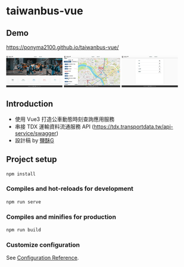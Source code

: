 # taiwanbus-vue

## Demo
https://ponyma2100.github.io/taiwanbus-vue/

<img src="https://raw.githubusercontent.com/ponyma2100/taiwanbus-vue/master/bus-1.png" alt="Cover" width="30%"/>
<img src="https://raw.githubusercontent.com/ponyma2100/taiwanbus-vue/master/bus-2.png" alt="Cover" width="30%"/>
<img src="https://raw.githubusercontent.com/ponyma2100/taiwanbus-vue/master/bus-3.png" alt="Cover" width="30%"/>

## Introduction
- 使用 Vue3 打造公車動態時刻查詢應用服務
- 串接 TDX 運輸資料流通服務 API (https://tdx.transportdata.tw/api-service/swagger)
- 設計稿 by [ 鹽酥G ](https://www.figma.com/file/JTb1ArUXnSceYEt6DmCGib/Week3---%E5%85%A8%E5%8F%B0%E5%85%AC%E8%BB%8A%E5%8B%95%E6%85%8B%E6%99%82%E5%88%BB%E6%9F%A5%E8%A9%A2%E6%87%89%E7%94%A8%E6%9C%8D%E5%8B%99)



## Project setup
```
npm install
```

### Compiles and hot-reloads for development
```
npm run serve
```

### Compiles and minifies for production
```
npm run build
```

### Customize configuration
See [Configuration Reference](https://cli.vuejs.org/config/).
